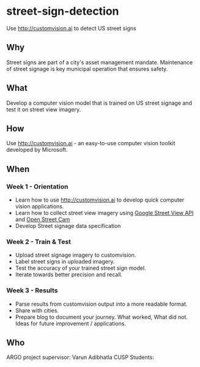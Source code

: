# street-sign-detection
Use http://customvision.ai to detect US street signs

## Why
Street signs are part of a city's asset management mandate. Maintenance of street signage is key municipal operation that ensures safety.

## What
Develop a computer vision model that is trained on US street signage and test it on street view imagery.

## How
Use http://customvision.ai - an easy-to-use computer vision toolkit developed by Microsoft.

## When
### Week 1 - Orientation
- Learn how to use http://customvision.ai to develop quick computer vision applications.
- Learn how to collect street view imagery using [Google Street View API](https://developers.google.com/maps/documentation/streetview/intro) and [Open Street Cam](https://github.com/Streets-Data-Collaborative/osc-tools)
- Develop Street signage data specification

### Week 2 - Train & Test
- Upload street signage imagery to customvision.
- Label street signs in uploaded imagery.
- Test the accuracy of your trained street sign model.
- Iterate towards better precision and recall.

### Week 3 - Results
- Parse results from customvision output into a more readable format.
- Share with cities.
- Prepare blog to document your journey. What worked, What did not. Ideas for future improvement / applications.

## Who
ARGO project supervisor: Varun Adibhatla
CUSP Students: 
